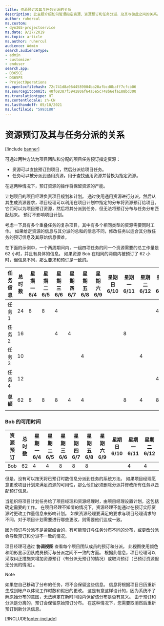 ```yaml
---
title: 资源预订及其与任务分派的关系
description: 此主题介绍如何管理指定资源、资源预订和任务分派，及其与彼此之间的关系。
author: ruhercul
ms.custom:
- dyn365-projectservice
ms.date: 9/27/2019
ms.topic: article
ms.author: ruhercul
audience: Admin
search.audienceType:
- admin
- customizer
- enduser
search.app:
- D365CE
- D365PS
- ProjectOperations
ms.openlocfilehash: 72c741d8a0644589004ba20afbcd0baff7cfcb06
ms.sourcegitcommit: 40f68387f594180af64a5e5c748b6efa188bd300
ms.translationtype: HT
ms.contentlocale: zh-CN
ms.lasthandoff: 05/10/2021
ms.locfileid: "5993180"
---
```

# <a name="resource-bookings-and-how-they-relate-to-task-assignments"></a>资源预订及其与任务分派的关系

[!include [banner](../includes/psa-now-project-operations.md)]

可通过两种方法为项目团队和分配的项目任务预订指定资源：

- 资源可以直接预订到项目，然后分派给项目任务。
- 任务可以被分派到通用资源，用于查找通用资源并替换为指定资源。 

在这两种情况下，预订资源的操作将保留资源的产能。

计划项目的项目经理负责项目规划和计划。 通过使用通用资源进行分派，然后从其生成资源要求，项目经理可以利用在项目计划中指定的分布将资源预订给项目。 它们可以为项目预订资源，然后将其分派到任务，但无法将预订分布与任务分布匹配起来。 预订不影响项目计划。

考虑一下具有多个重叠任务的复杂项目，其中有多个相同类型的资源需要同时工作。 如果给定资源的信息与其分派的总和的信息不同，修改任务以适合其分散任务的预订信息及其原始信息很难。

在下面的示例中，一个两周期间内，一组四项任务的同一个资源需要的总工作量是 62 小时，并且有具体的信息。 如果资源 Bob 在相同的两周内被预订了 62 小时，但信息不同，那么要求和预订是一致的。

| **任务信息**    | **总时数** | 星期一 6/4 | 星期二 6/5 | 星期三 6/6 | 星期四 6/7 | 星期五 6/8 | 星期六 6/9 | 星期日 6/10 | 星期一 6/11 | 星期二 6/12 | 星期三 6/13 | 星期四 6/14 | 星期五 6/15 |
|----------------------|-----------------|--------|--------|--------|--------|--------|--------|---------|---------|---------|---------|---------|---------|
| 任务 1               | 24              | 8      | 8      | 4      |        |        |        |         |         |         | 4       |         |         |
| 任务 2               | 16              |        |        | 4      | 4      |        |        |         | 8       |         |         |         |         |
| 任务 3               | 10              |        |        |        |        | 4      |        |         |         | 4       |         | 2       |         |
| 任务 4               | 12              |        |        |        |        |        |        |         |         |         | 4       |         | 8       |
|                      |                 |        |        |        |        |        |        |         |         |         |         |         |         |
| **总额**           | 62              | 8      | 8      | 8      | 4      | 4      |        |         | 8       | 4       | 8       | 2       | 8       |
|                      |                 |        |        |        |        |        |        |         |         |         |         |

### <a name="bobs-availability"></a>Bob 的可用时间
| **资源预订** | **总时数** | 星期一 6/4 | 星期二 6/5 | 星期三 6/6 | 星期四 6/7 | 星期五 6/8 | 星期六 6/9 | 星期日 6/10 | 星期一 6/11 | 星期二 6/12 | 星期三 6/13 | 星期四 6/14 | 星期五 6/15 |
|------------------------|-----------------|--------|--------|--------|--------|--------|--------|---------|---------|---------|---------|---------|---------|
| Bob                    | 62              | 4      | 4      | 8      | 8      | 8      |        |         | 4       | 4       | 8       | 8       | 6       |

但是，没有可以按天将已预订时数信息分派到任务的系统方法。 如果项目经理愿意更改项目计划来满足资源的可用性，那么他们必须删除分派并修改所有任务以匹配预订信息。

当组织将项目计划任务给了项目经理和资源经理时，由项目经理设置计划，这包括确定需要的工作。 在项目经理不知情的情况下，资源经理不能通过在预订实际资源时更改工作量信息来影响计划。 如果资源经理要满足的要求与项目经理请求的不同，对于项目计划需要进行哪些更改，则需要他们达成一致。

因为预订与分派不是紧密结合的，有可能预订与任务分布不同的分布，或更改分派会导致预订和分派不一致的情况。

项目经理可通过 **协调视图** 查看每个项目团队成员的预订和分派。 此视图使用颜色和阴影显示团队成员预订与分派之间不一致的方面。 根据此信息，项目经理可以采取纠正措施来增加资源预订（有分派无预订的情况）或取消预订（已预订资源但无分派的情况）。

> [!NOTE]
> 如果您自己移动了分布的任务，将不会保留这些信息。 信息将根据项目日历重新生成到帐户以体现工作时数和假日的更改。 这是有意这样设计的，因为系统不了解原始分布的意图，无法确定在新时间段内保留该分布是否有意义。 由于预订和分派是分离的，预订会保留原始预订分布。 在这种情况下，您需要取消然后重新预订到新分派信息。



[!INCLUDE[footer-include](../includes/footer-banner.md)]